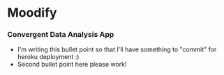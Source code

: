 # Moodify

### Convergent Data Analysis App

-   I'm writing this bullet point so that I'll have something to "commit" for heroku deployment :)
-   Second bullet point here please work!
